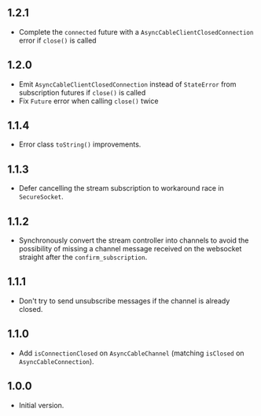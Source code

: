 ## 1.2.1

- Complete the `connected` future with a `AsyncCableClientClosedConnection` error if `close()` is called

## 1.2.0

- Emit `AsyncCableClientClosedConnection` instead of `StateError` from subscription futures if `close()` is called
- Fix `Future` error when calling `close()` twice

## 1.1.4

- Error class `toString()` improvements.

## 1.1.3

- Defer cancelling the stream subscription to workaround race in `SecureSocket`.

## 1.1.2

- Synchronously convert the stream controller into channels to avoid the possibility of missing a channel message received on the websocket straight after the `confirm_subscription`.

## 1.1.1

- Don't try to send unsubscribe messages if the channel is already closed.

## 1.1.0

- Add `isConnectionClosed` on `AsyncCableChannel` (matching `isClosed` on `AsyncCableConnection`).

## 1.0.0

- Initial version.
